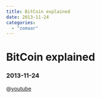 ```yaml
---
title: BitCoin explained
date: 2013-11-24
categories:
  - "zomaar"
---
```

# BitCoin explained
### 2013-11-24

@[youtube](SEbCbp1vc9Y)
